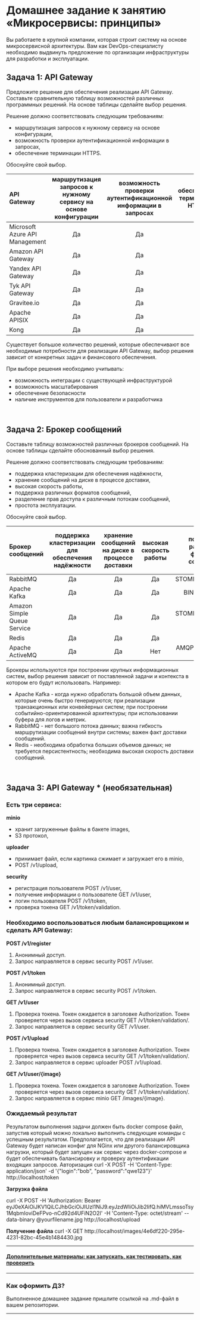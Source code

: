 
# Домашнее задание к занятию «Микросервисы: принципы»

Вы работаете в крупной компании, которая строит систему на основе микросервисной архитектуры.
Вам как DevOps-специалисту необходимо выдвинуть предложение по организации инфраструктуры для разработки и эксплуатации.

## Задача 1: API Gateway 

Предложите решение для обеспечения реализации API Gateway. Составьте сравнительную таблицу возможностей различных программных решений. На основе таблицы сделайте выбор решения.

Решение должно соответствовать следующим требованиям:
- маршрутизация запросов к нужному сервису на основе конфигурации,
- возможность проверки аутентификационной информации в запросах,
- обеспечение терминации HTTPS.


Обоснуйте свой выбор.

| API Gateway      | маршрутизация запросов к нужному сервису на основе конфигурации | возможность проверки аутентификационной информации в запросах     | обеспечение терминации HTTPS     |
|:---|:---:|:---:|:---:|
|Microsoft Azure API Management|Да|Да|Да|
|Amazon API Gateway            |Да|Да|Да|
|Yandex API Gateway            |Да|Да|Да|
|Tyk API Gateway               |Да|Да|Да|
|Gravitee.io                   |Да|Да|Да|
|Apache APISIX                 |Да|Да|Да|
|Kong                          |Да|Да|Да|

Cуществует большое количество решений, которые обеспечивают все необходимые потребности для реализации API Gateway, выбор решения зависит от конкретных задач и финансового обеспечения.

При выборе решения необходимо учитывать:
- возможность интеграции с существующей инфраструктурой
- возможность масштабирования
- обеспечение безопасности
- наличие инструментов для пользователи и разработчика

<br>

## Задача 2: Брокер сообщений

Составьте таблицу возможностей различных брокеров сообщений. На основе таблицы сделайте обоснованный выбор решения.

Решение должно соответствовать следующим требованиям:
- поддержка кластеризации для обеспечения надёжности,
- хранение сообщений на диске в процессе доставки,
- высокая скорость работы,
- поддержка различных форматов сообщений,
- разделение прав доступа к различным потокам сообщений,
- простота эксплуатации.

Обоснуйте свой выбор.

|Брокер сообщений|поддержка кластеризации для обеспечения надёжности|хранение сообщений на диске в процессе доставки|высокая скорость работы|поддержка различных форматов сообщений|разделение прав доступа к различным потокам сообщений|простота эксплуатации|
|:---|:---:|:---:|:---:|:---:|:---:|:---:|
|RabbitMQ                    |Да|Да|Да|STOMP/AMQP/MQTT|
|Apache Kafka                |Да|Да|Да|BINARY on TCP|
|Amazon Simple Queue Service |Да|Да|Да|STOMP/AMQP/MQTT и пр.|
|Redis                       |Да|Да|Да|RESP|
|Apache ActiveMQ             |Да|Да|Нет|AMQP/MQTT/RESP и пр.|

Брокеры используются при построении крупных информационных систем, выбор решения зависит от поставленной задачи и контекста в котором его будут использовать. 
Например:
- Apache Kafka - когда нужно обработать большой объем данных, которые очень быстро генерируются; при реализации транзакционных или конвейерных систем; при построении событийно-ориентированной архитектуры; при использовании буфера для логов и метрик.
- RabbitMQ - нет большого потока данных; важна гибкость маршрутизации сообщений внутри системы; важен факт доставки сообщений.
- Redis - необходима обработка больших объемов данных; не требуется персистентность; необходима высокая скорость доставки сообщений.

<br>

## Задача 3: API Gateway * (необязательная)

### Есть три сервиса:

**minio**
- хранит загруженные файлы в бакете images,
- S3 протокол,

**uploader**
- принимает файл, если картинка сжимает и загружает его в minio,
- POST /v1/upload,

**security**
- регистрация пользователя POST /v1/user,
- получение информации о пользователе GET /v1/user,
- логин пользователя POST /v1/token,
- проверка токена GET /v1/token/validation.

### Необходимо воспользоваться любым балансировщиком и сделать API Gateway:

**POST /v1/register**
1. Анонимный доступ.
2. Запрос направляется в сервис security POST /v1/user.

**POST /v1/token**
1. Анонимный доступ.
2. Запрос направляется в сервис security POST /v1/token.

**GET /v1/user**
1. Проверка токена. Токен ожидается в заголовке Authorization. Токен проверяется через вызов сервиса security GET /v1/token/validation/.
2. Запрос направляется в сервис security GET /v1/user.

**POST /v1/upload**
1. Проверка токена. Токен ожидается в заголовке Authorization. Токен проверяется через вызов сервиса security GET /v1/token/validation/.
2. Запрос направляется в сервис uploader POST /v1/upload.

**GET /v1/user/{image}**
1. Проверка токена. Токен ожидается в заголовке Authorization. Токен проверяется через вызов сервиса security GET /v1/token/validation/.
2. Запрос направляется в сервис minio GET /images/{image}.

### Ожидаемый результат

Результатом выполнения задачи должен быть docker compose файл, запустив который можно локально выполнить следующие команды с успешным результатом.
Предполагается, что для реализации API Gateway будет написан конфиг для NGinx или другого балансировщика нагрузки, который будет запущен как сервис через docker-compose и будет обеспечивать балансировку и проверку аутентификации входящих запросов.
Авторизация
curl -X POST -H 'Content-Type: application/json' -d '{"login":"bob", "password":"qwe123"}' http://localhost/token

**Загрузка файла**

curl -X POST -H 'Authorization: Bearer eyJ0eXAiOiJKV1QiLCJhbGciOiJIUzI1NiJ9.eyJzdWIiOiJib2IifQ.hiMVLmssoTsy1MqbmIoviDeFPvo-nCd92d4UFiN2O2I' -H 'Content-Type: octet/stream' --data-binary @yourfilename.jpg http://localhost/upload

**Получение файла**
curl -X GET http://localhost/images/4e6df220-295e-4231-82bc-45e4b1484430.jpg

---

#### [Дополнительные материалы: как запускать, как тестировать, как проверить](https://github.com/netology-code/devkub-homeworks/tree/main/11-microservices-02-principles)

---

### Как оформить ДЗ?

Выполненное домашнее задание пришлите ссылкой на .md-файл в вашем репозитории.

---
